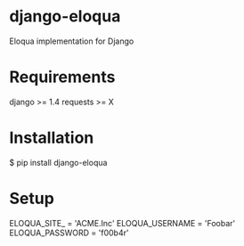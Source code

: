 django-eloqua
=============

Eloqua implementation for Django

Requirements
============
django >= 1.4
requests >= X

Installation
============

$ pip install django-eloqua

Setup
=====

ELOQUA_SITE_ = 'ACME.Inc'
ELOQUA_USERNAME = 'Foobar'
ELOQUA_PASSWORD = 'f00b4r'

